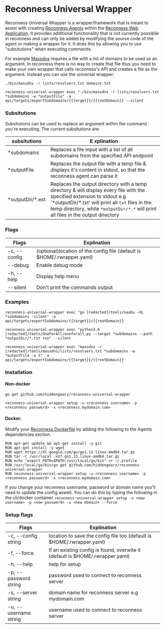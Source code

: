 # Reconness Universal Wrapper

Reconness Universal Wrapper is a wrapper/framework that is meant to assist with creating [Reconness Agents](https://github.com/reconness/reconness-agents) within the [Reconness Web Application](https://github.com/reconness/reconness). It provides additional functionality that is not currently possibile in reconness and can only be added by modifying the source code of the agent or making a wrapper for it. It does this by allowing you to use "subsitutions" when executing commands.

For example [Massdns](https://github.com/blechschmidt/massdns) requires a file with a list of domains to be used as an argument. In reconness there is no way to create that file thus you need to make your own wrapper that calls reconness's API and creates a file as the argument. Instead you can use the universal wrapper:

`./bin/massdns -r lists/resolvers.txt domains.txt`

`reconness-universal-wrapper exec "./bin/massdns -r lists/resolvers.txt *subdomains -w *outputFile" -a api/targets/exportSubdomains/{{target}}/{{rootDomain}} --silent`

### Subsitutions

Subsitutions can be used to replace an argument within the command you're executing. The current subsitutions are:

| subsitutions  |E xplination   | 
|---|---|
| *subdomains  | Replaces a file input with a list of all subdomains from the specified API endpoint  |
| *outputFile | Replaces the output file with a temp file & displays it's content in stdout, so that the reconness agent can parse it |
|  \*outputDir/*.ext | Replaces the output directory with a temp directory & will display every file with the specified extension to stdout e.g '*outputDir/\*.txt' will print all `txt` files in the temp directory, while `*outputDir/*.*` will print all files in the output directory    |

### Flags
| Flags  | Explination   | 
|---|---|
| -c, --config  | (optional)location of the config file (default is $HOME/.rwrapper.yaml) |
| --debug | Enable debug mode  |
| -h, --help | Display help menu  |
| --silent |  Don't print the commands output |

### Examples

`reconness-universal-wrapper exec "go [redacted]/tools/naabu -hL *subdomains -silent" -a api/targets/exportSubdomains/{{target}}/{{rootDomain}}`

`reconness-universal-wrapper exec "python3.8 [redacted]/tools/OneForAll/oneforall.py --target *subdomains --path *outputDir/*.txt run" --silent`

`reconness-universal-wrapper exec "massdns -r [redacted]/tools/massdns/lists/resolvers.txt *subdomains -w *outputFile -o S" -a api/targets/exportSubdomains/{{target}}/{{rootDomain}}`


### Installation

#### Non-docker

`go get github.com/hiddengearz/reconness-universal-wrapper`

`reconness-universal-wrapper setup -u <reconness username> -p <reconness password> -s <reconness.mydomain.com>`

#### Docker:

Modify your [Reconness Dockerfile](https://github.com/reconness/reconness/blob/master/src/Dockerfile) by adding the following to the Agents dependencies section.

```
RUN apt-get update && apt-get install -y git
RUN apt-get install -y wget
RUN wget https://dl.google.com/go/go1.13.linux-amd64.tar.gz
RUN tar -C /usr/local -xzf go1.13.linux-amd64.tar.gz
RUN echo "export PATH=$PATH:/usr/local/go/bin" >> ~/.profile
RUN /usr/local/go/bin/go get github.com/hiddengearz/reconness-universal-wrapper
RUN reconness-universal-wrapper setup -u <reconness username> -p <reconness password> -s <reconness.mydomain.com>
```

If you change your reconness username, password or domain name you'll need to update the config aswell. You can do this by typing the following in the cli/docker container `reconness-universal-wrapper setup -u <new username> -p <new password> -s <new domain> --force`

### Setup flags
| Flags  | Explination   | 
|---|---|
|-c, --config string |     location to save the config file too (default is $HOME/.rwrapper.yaml) |
|-f, --force |             If an existing config is found, overwite it (default is $HOME/.rwrapper.yaml) |
|-h, --help |              help for setup |
|-p, --password string |   password used to connect to reconness server |
|-s, --server string |     domain name for reconness server e.g mydomain.com |
|-u, --username string |   username used to connect to reconness server |
